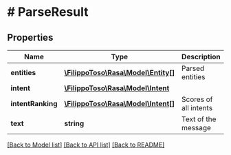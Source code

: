 # # ParseResult

## Properties

Name | Type | Description | Notes
------------ | ------------- | ------------- | -------------
**entities** | [**\FilippoToso\Rasa\Model\Entity[]**](Entity.md) | Parsed entities | [optional]
**intent** | [**\FilippoToso\Rasa\Model\Intent**](Intent.md) |  | [optional]
**intentRanking** | [**\FilippoToso\Rasa\Model\Intent[]**](Intent.md) | Scores of all intents | [optional]
**text** | **string** | Text of the message |

[[Back to Model list]](../../README.md#models) [[Back to API list]](../../README.md#endpoints) [[Back to README]](../../README.md)
